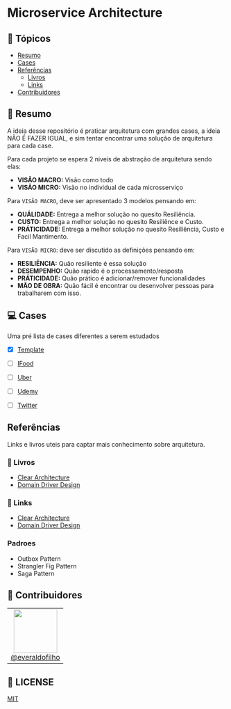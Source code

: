 # Microservice Architecture


## 🏁 Tópicos

* [Resumo](#resumo)
* [Cases](#Cases)
* [Referências](#Referências)
    * [Livros](#Livros)
    * [Links](#Links)
* [Contribuidores](#contribuidores)

## 📑 Resumo

A ideia desse repositório é praticar arquitetura com grandes cases, a ideia NÃO É FAZER IGUAL, e sim tentar encontrar uma solução de arquitetura para cada case.

Para cada projeto se espera 2 niveis de abstração de arquitetura sendo elas:

- **VISÃO MACRO:** Visão como todo
- **VISÃO MICRO:** Visão no individual de cada microsserviço

Para `VISÃO MACRO`, deve ser apresentado 3 modelos pensando em:

- **QUÁLIDADE:** Entrega a melhor solução no quesito Resiliência.
- **CUSTO:** Entrega a melhor solução no quesito Resiliênce e Custo.
- **PRÁTICIDADE:** Entrega a melhor solução no quesito Resiliência, Custo e Facil Mantimento.

Para `VISÃO MICRO`: deve ser discutido as definições pensando em:

- **RESILIÊNCIA:** Quão resiliente é essa solução
- **DESEMPENHO:** Quão rapido é o processamento/resposta
- **PRÁTICIDADE:** Quão prático é adicionar/remover funcionalidades
- **MÃO DE OBRA:** Quão fácil é encontrar ou desenvolver pessoas para trabalharem com isso.


## 💻 Cases

Uma pré lista de cases diferentes a serem estudados

- [x] [Template](./projects/template)
- [ ] [IFood](./projects/template)
- [ ] [Uber](./projects/template)
- [ ] [Udemy](./projects/template)
- [ ] [Twitter](./projects/template)


##  Referências

Links e livros uteis para captar mais conhecimento sobre arquitetura.


### 📖 Livros

- [Clear Architecture]()
- [Domain Driver Design]()


### 🔗 Links

- [Clear Architecture]()
- [Domain Driver Design]()

### Padroes

- Outbox Pattern
- Strangler Fig Pattern
- Saga Pattern

## 👷 Contribuidores

<table borde=0>
    <tr>
        <td style="text-align: center">
            <a href="https://github.com/everaldofilho" target="blank">
                <img src="https://avatars.githubusercontent.com/u/30817430?v=4" width=100px><br>
                @everaldofilho
            </a>
        </td>
    </tr>
</table>


## 🔑 LICENSE

[MIT](LICENSE)